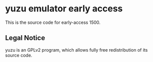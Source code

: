 yuzu emulator early access
=============

This is the source code for early-access 1500.

## Legal Notice

yuzu is an GPLv2 program, which allows fully free redistribution of its source code.